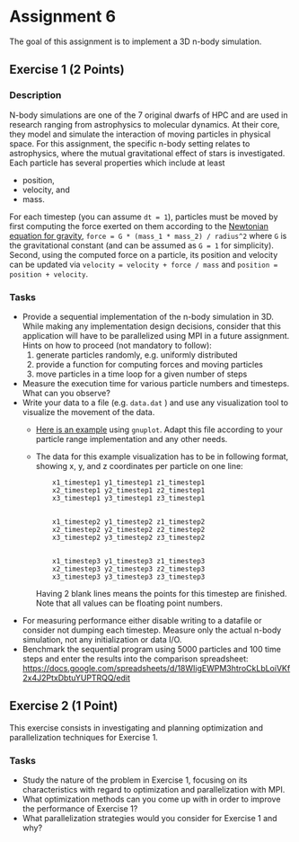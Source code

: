 # Assignment 6

The goal of this assignment is to implement a 3D n-body simulation.

## Exercise 1 (2 Points)

### Description

N-body simulations are one of the 7 original dwarfs of HPC and are used in research ranging from astrophysics to molecular dynamics. At their core, they model and simulate the interaction of moving particles in physical space. For this assignment, the specific n-body setting relates to astrophysics, where the mutual gravitational effect of stars is investigated. Each particle has several properties which include at least

- position,
- velocity, and
- mass.

For each timestep (you can assume `dt = 1`), particles must be moved by first computing the force exerted on them according to the [Newtonian equation for gravity](https://en.wikipedia.org/wiki/Newton%27s_law_of_universal_gravitation), `force = G * (mass_1 * mass_2) / radius^2` where `G` is the gravitational constant (and can be assumed as `G = 1` for simplicity). Second, using the computed force on a particle, its position and velocity can be updated via `velocity = velocity + force / mass` and `position = position + velocity`.

### Tasks

- Provide a sequential implementation of the n-body simulation in 3D. While making any implementation design decisions, consider that this application will have to be parallelized using MPI in a future assignment. Hints on how to proceed (not mandatory to follow):
    1. generate particles randomly, e.g. uniformly distributed
    2. provide a function for computing forces and moving particles
    3. move particles in a time loop for a given number of steps
- Measure the execution time for various particle numbers and timesteps. What can you observe?
- Write your data to a file (e.g. `data.dat` ) and use any visualization tool to visualize the movement of the data.
  - [Here is an example](particle.plt) using `gnuplot`. Adapt this file according to your particle range implementation and any other needs.
  - The data for this example visualization has to be in following format, showing x, y, and z coordinates per particle on one line:

    ````text
        x1_timestep1 y1_timestep1 z1_timestep1
        x2_timestep1 y2_timestep1 z2_timestep1
        x3_timestep1 y3_timestep1 z3_timestep1
    
    
        x1_timestep2 y1_timestep2 z1_timestep2
        x2_timestep2 y2_timestep2 z2_timestep2
        x3_timestep2 y3_timestep2 z3_timestep2
    
    
        x1_timestep3 y1_timestep3 z1_timestep3
        x2_timestep3 y2_timestep3 z2_timestep3
        x3_timestep3 y3_timestep3 z3_timestep3
    ````

       Having 2 blank lines means the points for this timestep are finished. Note that all values can be floating point numbers.
- For measuring performance either disable writing to a datafile or consider not dumping each timestep. Measure only the actual n-body simulation, not any initialization or data I/O.
- Benchmark the sequential program using 5000 particles and 100 time steps and enter the results into the comparison spreadsheet: https://docs.google.com/spreadsheets/d/18WIigEWPM3htroCkLbLoiVKf2x4J2PtxDbtuYUPTRQQ/edit

## Exercise 2 (1 Point)

This exercise consists in investigating and planning optimization and parallelization techniques for Exercise 1.

### Tasks

- Study the nature of the problem in Exercise 1, focusing on its characteristics with regard to optimization and parallelization with MPI.
- What optimization methods can you come up with in order to improve the performance of Exercise 1?
- What parallelization strategies would you consider for Exercise 1 and why?
